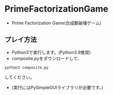 # PrimeFactorizationGame
- Prime Factorization Game(合成数破壊ゲーム)

## プレイ方法
- Python3で実行します。(Python3.9推奨)
- composite.pyをダウンロードして、
```
python3 composite.py
```
してください。
- (実行にはPySimpleGUIライブラリが必要です。)

